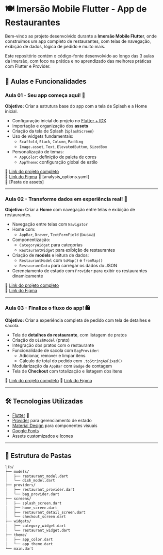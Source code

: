 # 🍽️ Imersão Mobile Flutter - App de Restaurantes

Bem-vindo ao projeto desenvolvido durante a **Imersão Mobile Flutter**, onde construímos um app completo de restaurantes, com telas de navegação, exibição de dados, lógica de pedido e muito mais.

Este repositório contém o código-fonte desenvolvido ao longo das 3 aulas da Imersão, com foco na prática e no aprendizado das melhores práticas com Flutter e Provider.

## 🚀 Aulas e Funcionalidades

### Aula 01 - Seu app começa aqui! 📱

**Objetivo:** Criar a estrutura base do app com a tela de Splash e a Home inicial.

- Configuração inicial do projeto no [Flutter + IDX](https://idx.dev)
- Importação e organização dos **assets**
- Criação da tela de Splash (`SplashScreen`)
- Uso de widgets fundamentais:
  - `Scaffold`, `Stack`, `Column`, `Padding`
  - `Image.asset`, `Text`, `ElevatedButton`, `SizedBox`
- Personalização de temas:
  - `AppColor`: definição de paleta de cores
  - `AppTheme`: configuração global de estilo

🔗 [Link do projeto completo](https://github.com/alura-cursos/flutter_techtaste)  
🔗 [Link do Figma](www.figma.com/design/5WKjBnTvAKTraWTRqsjK02/TechTaste-%7C-Imersão?node-id=7-47&p=f&t=TWIDMIpkK0jC2ChI-0)
🔗 [analysis_options.yaml]  
🔗 [Pasta de assets]

---

### Aula 02 - Transforme dados em experiência real! 🍔

**Objetivo:** Criar a **Home** com navegação entre telas e exibição de restaurantes.

- Navegação entre telas com `Navigator`
- Home com:
  - `AppBar`, `Drawer`, `TextFormField` (busca)
- Componentização:
  - `CategoryWidget` para categorias
  - `RestaurantWidget` para exibição de restaurantes
- Criação de **models** e leitura de dados:
  - `RestaurantModel` com `toMap()` e `fromMap()`
  - `RestaurantData` para carregar os dados do JSON
- Gerenciamento de estado com `Provider` para exibir os restaurantes dinamicamente

🔗 [Link do projeto completo](https://github.com/alura-cursos/flutter_techtaste)  
🔗 [Link do Figma](www.figma.com/design/5WKjBnTvAKTraWTRqsjK02/TechTaste-%7C-Imersão?node-id=7-47&p=f&t=TWIDMIpkK0jC2ChI-0)

---

### Aula 03 - Finalize o fluxo do app! 🛍️

**Objetivo:** Criar a experiência completa de pedido com tela de detalhes e sacola.

- Tela de **detalhes do restaurante**, com listagem de pratos
- Criação do `DishModel` (prato)
- Integração dos pratos com o restaurante
- Funcionalidade de sacola com `BagProvider`:
  - Adicionar, remover e limpar itens
  - Cálculo de total do pedido com `.toStringAsFixed()`
- Modularização da `AppBar` com `Badge` de contagem
- Tela de **Checkout** com totalização e listagem dos itens

🔗 [Link do projeto completo](https://github.com/alura-cursos/flutter_techtaste)
🔗 [Link do Figma](www.figma.com/design/5WKjBnTvAKTraWTRqsjK02/TechTaste-%7C-Imersão?node-id=7-47&p=f&t=TWIDMIpkK0jC2ChI-0)

---

## 🛠️ Tecnologias Utilizadas

- [Flutter](https://flutter.dev) 💙
- [Provider](https://pub.dev/packages/provider) para gerenciamento de estado
- [Material Design](https://m3.material.io/) para componentes visuais
- [Google Fonts](https://pub.dev/packages/google_fonts)
- Assets customizados e ícones

---

## 📁 Estrutura de Pastas

```bash
lib/
├── models/
│   ├── restaurant_model.dart
│   └── dish_model.dart
├── providers/
│   ├── restaurant_provider.dart
│   └── bag_provider.dart
├── screens/
│   ├── splash_screen.dart
│   ├── home_screen.dart
│   ├── restaurant_detail_screen.dart
│   └── checkout_screen.dart
├── widgets/
│   ├── category_widget.dart
│   └── restaurant_widget.dart
├── theme/
│   ├── app_color.dart
│   └── app_theme.dart
└── main.dart

```
